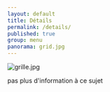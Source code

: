 ```yaml
---
layout: default
title: Détails
permalink: /details/
published: true
group: menu
panorama: grid.jpg
---
```


![grille.jpg]({{site.baseurl}}/images/grille.jpg)


pas plus d'information à ce sujet
